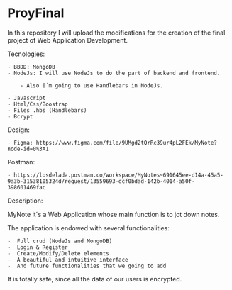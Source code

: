 # ProyFinal

In this repository I will upload the modifications for the creation of the final project of Web Application Development.

Tecnologies:

    - BBDD: MongoDB
    - NodeJs: I will use NodeJs to do the part of backend and frontend.

        - Also I´m going to use Handlebars in NodeJs.

    - Javascript
    - Html/Css/Boostrap
    - Files .hbs (Handlebars)
    - Bcrypt

Design:

    - Figma: https://www.figma.com/file/9UMgd2tQrRc39ur4pL2FEk/MyNote?node-id=0%3A1
    
Postman: 

    - https://losdelada.postman.co/workspace/MyNotes~691645ee-d14a-45a5-9a3b-31538105324d/request/13559693-dcf0bdad-142b-4014-a50f-398601469fac

Description:

MyNote it´s a Web Application whose main function is to jot down notes.

The application is endowed with several functionalities:

    -  Full crud (NodeJs and MongoDB)
    -  Login & Register
    -  Create/Modify/Delete elements
    -  A beautiful and intuitive interface
    -  And future functionalities that we going to add

It is totally safe, since all the data of our users is encrypted.


